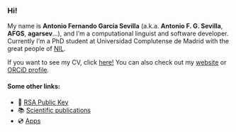 ### Hi!

My name is __Antonio Fernando García Sevilla__ (a.k.a. __Antonio F. G. Sevilla__, __AFGS__, __agarsev__...), and I’m a computational linguist and software developer. Currently I’m a PhD student at Universidad Complutense de Madrid with the great people of [NIL](http://nil.fdi.ucm.es/). 

If you want to see my CV, click [here!](https://garciasevilla.com/cv.pdf) You can also check out my [website](https://garciasevilla.com) or [ORCiD profile](https://orcid.org/0000-0001-9025-1724e).

#### Some other links:

- :key: [RSA Public Key](https://garciasevilla.com/afgs.asc)
- :books: [Scientific publications](https://garciasevilla.com/categories/Writings/Scientific)
- :cd: [Apps](https://garciasevilla.com/categories/Apps)
